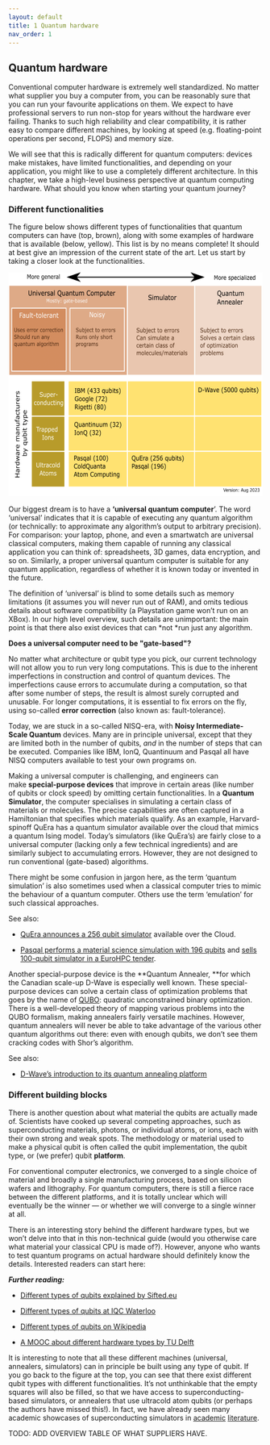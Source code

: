 ```yaml
---
layout: default
title: 1 Quantum hardware
nav_order: 1
---
```


## Quantum hardware

Conventional computer hardware is extremely well standardized. No matter
what supplier you buy a computer from, you can be reasonably sure that
you can run your favourite applications on them. We expect to have
professional servers to run non-stop for years without the hardware ever
failing. Thanks to such high reliability and clear compatibility, it is
rather easy to compare different machines, by looking at speed (e.g.
floating-point operations per second, FLOPS) and memory size.

We will see that this is radically different for quantum computers:
devices make mistakes, have limited functionalities, and depending on
your application, you might like to use a completely different
architecture. In this chapter, we take a high-level business perspective
at quantum computing hardware. What should you know when starting your
quantum journey? 

### Different functionalities

The figure below shows different types of functionalities that quantum
computers can have (top, brown), along with some examples of hardware
that is available (below, yellow). This list is by no means complete! It
should at best give an impression of the current state of the art. Let
us start by taking a closer look at the functionalities.

<img src="/media/image17.png" style="width:6.26806in;height:4.62292in"
alt="universal simulator annealer 2023 1" />

Our biggest dream is to have a **‘universal quantum computer**’. The
word ‘universal’ indicates that it is capable of executing any quantum
algorithm (or technically: to approximate any algorithm’s output to
arbitrary precision). For comparison: your laptop, phone, and even a
smartwatch are universal classical computers, making them capable of
running any classical application you can think of: spreadsheets, 3D
games, data encryption, and so on. Similarly, a proper universal quantum
computer is suitable for any quantum application, regardless of whether
it is known today or invented in the future. 

The definition of ‘universal’ is blind to some details such as memory
limitations (it assumes you will never run out of RAM), and omits
tedious details about software compatibility (a Playstation game won’t
run on an XBox). In our high level overview, such details are
unimportant: the main point is that there also exist devices that
can *not *run just any algorithm.

**Does a universal computer need to be "gate-based"?**

No matter what architecture or qubit type you pick, our current
technology will not allow you to run very long computations. This is due
to the inherent imperfections in construction and control of quantum
devices. The imperfections cause errors to accumulate during a
computation, so that after some number of steps, the result is almost
surely corrupted and unusable. For longer computations, it is essential
to fix errors on the fly, using so-called **error correction** (also
known as: fault-tolerance).  

Today, we are stuck in a so-called NISQ-era, with **Noisy
Intermediate-Scale Quantum** devices. Many are in principle universal,
except that they are limited both in the number of qubits, *and* in the
number of steps that can be executed. Companies like IBM, IonQ,
Quantinuum and Pasqal all have NISQ computers available to test your own
programs on. 

Making a universal computer is challenging, and engineers can
make **special-purpose devices** that improve in certain areas (like
number of qubits or clock speed) by omitting certain functionalities. In
a **Quantum Simulator**, the computer specialises in simulating a
certain class of materials or molecules. The precise capabilities are
often captured in a Hamiltonian that specifies which materials qualify.
As an example, Harvard-spinoff QuEra has a quantum simulator available
over the cloud that mimics a quantum Ising model. Today’s simulators
(like QuEra’s) are fairly close to a universal computer (lacking only a
few technical ingredients) and are similarly subject to accumulating
errors. However, they are not designed to run conventional (gate-based)
algorithms.

There might be some confusion in jargon here, as the term ‘quantum
simulation’ is also sometimes used when a classical computer tries to
mimic the behaviour of a quantum computer. Others use the term
‘emulation’ for such classical approaches. 

See also:

- [QuEra announces a 256 qubit
  simulator](https://www.technologyreview.com/2021/11/17/1040243/quantum-computer-256-bit-startup/) available
  over the Cloud. 

- [Pasqal performs a material science simulation with 196
  qubits](https://www.pasqal.com/articles/simulating-phases-of-matter-in-magnetic-materials-with-qubits) and [sells
  100-qubit simulator in a EuroHPC
  tender](https://eurohpc-ju.europa.eu/two-100-qubits-quantum-computers-pasqal-fzj-and-genci-boost-hpcqs-pan-european-hybrid-hpcquantum-2022-05-30_en).

Another special-purpose device is the **Quantum Annealer, **for which
the Canadian scale-up D-Wave is especially well known. These
special-purpose devices can solve a certain class of optimization
problems that goes by the name
of [QUBO](https://en.wikipedia.org/wiki/Quadratic_unconstrained_binary_optimization):
quadratic unconstrained binary optimization. There is a well-developed
theory of mapping various problems into the QUBO formalism, making
annealers fairly versatile machines. However, quantum annealers will
never be able to take advantage of the various other quantum algorithms
out there: even with enough qubits, we don’t see them cracking codes
with Shor’s algorithm. 

See also:

- [D-Wave’s introduction to its quantum annealing
  platform](https://docs.dwavesys.com/docs/latest/c_gs_2.html)

###  Different building blocks

There is another question about what material the qubits are actually
made of. Scientists have cooked up several competing approaches, such as
superconducting materials, photons, or individual atoms, or ions, each
with their own strong and weak spots. The methodology or material used
to make a physical qubit is often called the qubit implementation, the
qubit type, or (we prefer) qubit **platform**. 

For conventional computer electronics, we converged to a single choice
of material and broadly a single manufacturing process, based on silicon
wafers and lithography. For quantum computers, there is still a fierce
race between the different platforms, and it is totally unclear which
will eventually be the winner — or whether we will converge to a single
winner at all. 

There is an interesting story behind the different hardware types, but
we won’t delve into that in this non-technical guide (would you
otherwise care what material your classical CPU is made of?). However,
anyone who wants to test quantum programs on actual hardware should
definitely know the details. Interested readers can start here:

***Further reading:***

- [Different types of qubits explained by
  Sifted.eu](https://sifted.eu/articles/quest-qubits-quantum-startups-explained)

- [Different types of qubits at IQC
  Waterloo](https://uwaterloo.ca/institute-for-quantum-computing/quantum-101/quantum-information-science-and-technology/what-qubit)

- [Different types of qubits on
  Wikipedia](https://en.wikipedia.org/wiki/Qubit#Physical_implementations)

- [A MOOC about different hardware types by TU
  Delft](https://online-learning.tudelft.nl/courses/the-hardware-of-a-quantum-computer)

It is interesting to note that all these different machines (universal,
annealers, simulators) can in principle be built using any type of
qubit. If you go back to the figure at the top, you can see that there
exist different qubit types with different functionalities. It’s not
unthinkable that the empty squares will also be filled, so that we have
access to superconducting-based simulators, or annealers that use
ultracold atom qubits (or perhaps the authors have missed this!). In
fact, we have already seen many academic showcases of superconducting
simulators
in [academic](https://arxiv.org/abs/2211.16439) [literature](https://www.nature.com/articles/ncomms8654).

TODO: ADD OVERVIEW TABLE OF WHAT SUPPLIERS HAVE.

